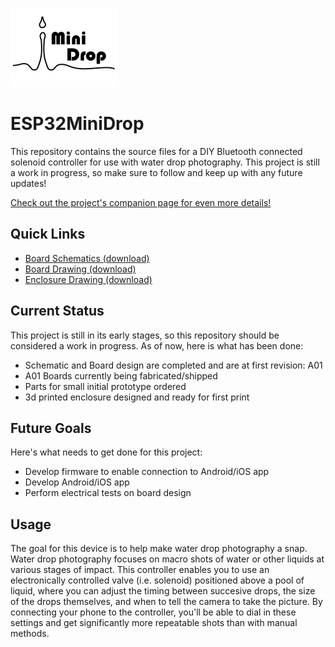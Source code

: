 [![](https://github.com/ChandlerMcCowan/ESP32MiniDrop/raw/master/Enclosure%20Files/Images/ESPMiniDrop_Enclosure_Logo_Small.png)](#)
# ESP32MiniDrop
This repository contains the source files for a DIY Bluetooth connected solenoid controller for use with water drop photography. This project is still a work in progress, so make sure to follow and keep up with any future updates!

[Check out the project's companion page for even more details!](https://chandlermccowan.github.io/ESP32MiniDrop/)

## Quick Links
- [Board Schematics (download)](https://github.com/ChandlerMcCowan/ESP32MiniDrop/raw/master/Hardware%20Files/PDFs/ESP32MiniDrop_Schematics_A02.pdf)
- [Board Drawing (download)](https://github.com/ChandlerMcCowan/ESP32MiniDrop/raw/master/Hardware%20Files/PDFs/ESP32MiniDrop_Assembly_A02.pdf)
- [Enclosure Drawing (download)](https://github.com/ChandlerMcCowan/ESP32MiniDrop/raw/master/Enclosure%20Files/ESP32MiniDrop_Enclosure_Assembly_Drawing.pdf)

## Current Status

This project is still in its early stages, so this repository should be considered a work in progress. As of now, here is what has been done:
- Schematic and Board design are completed and are at first revision: A01
- A01 Boards currently being fabricated/shipped
- Parts for small initial prototype ordered
- 3d printed enclosure designed and ready for first print

## Future Goals

Here's what needs to get done for this project:
- Develop firmware to enable connection to Android/iOS app
- Develop Android/iOS app
- Perform electrical tests on board design

## Usage
The goal for this device is to help make water drop photography a snap. Water drop photography focuses on macro shots of water or other liquids at various stages of impact. This controller enables you to use an electronically controlled valve (i.e. solenoid) positioned above a pool of liquid, where you can adjust the timing between succesive drops, the size of the drops themselves, and when to tell the camera to take the picture. By connecting your phone to the controller, you'll be able to dial in these settings and get significantly more repeatable shots than with manual methods.